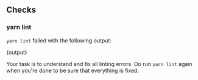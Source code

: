 ## Checks

### yarn lint

`yarn lint` failed with the following output:

<output>
{output}
</output>

Your task is to understand and fix all linting errors. Do run `yarn lint` again when you're done to be sure that everything is fixed.
